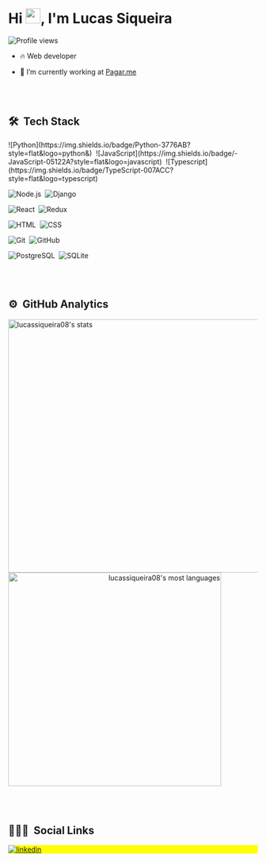 <h1 align="left">Hi <img src="https://raw.githubusercontent.com/kaueMarques/kaueMarques/master/hi.gif" width="30px">, I'm Lucas Siqueira</h1>
<p align="left"> <img src="https://komarev.com/ghpvc/?username=lucassiqueira08&color=yellow" alt="Profile views" /> </p>

- 🔥 Web developer 

- 🔭 I’m currently working at [Pagar.me](https://github.com/pagarme)

<br><br>

## 🛠 &nbsp;Tech Stack
<span>
![Python](https://img.shields.io/badge/Python-3776AB?style=flat&logo=python&)&nbsp;
![JavaScript](https://img.shields.io/badge/-JavaScript-05122A?style=flat&logo=javascript)&nbsp;
![Typescript](https://img.shields.io/badge/TypeScript-007ACC?style=flat&logo=typescript)&nbsp;
</span>


![Node.js](https://img.shields.io/badge/-Node.js-05122A?style=flat&logo=node.js)&nbsp;
![Django](https://img.shields.io/badge/Django-092E20?style=flat&logo=django&logoColor=white)&nbsp;

![React](https://img.shields.io/badge/-React-05122A?style=flat&logo=react)&nbsp;
![Redux](https://img.shields.io/badge/Redux-593D88?style=for-the-badge&logo=redux&logoColor=white)&nbsp;

![HTML](https://img.shields.io/badge/-HTML-05122A?style=flat&logo=HTML5)&nbsp;
![CSS](https://img.shields.io/badge/-CSS-05122A?style=flat&logo=CSS3&logoColor=1572B6)&nbsp;

![Git](https://img.shields.io/badge/-Git-05122A?style=flat&logo=git)&nbsp;
![GitHub](https://img.shields.io/badge/-GitHub-05122A?style=flat&logo=github)&nbsp;

![PostgreSQL](https://img.shields.io/badge/-PostgreSQL-05122A?style=flat&logo=postgresql)&nbsp;
![SQLite](https://img.shields.io/badge/-SQLite-05122A?style=flat&logo=sqlite)&nbsp;

<br><br>

## ⚙️ &nbsp;GitHub Analytics

<span align="left">
<img width="510em" src="https://github-readme-stats.vercel.app/api?username=lucassiqueira08&show_icons=true&theme=vision-friendly-dark" alt="lucassiqueira08's stats"/>
</span>
<span align="right">
<img width="430em" src="https://github-readme-stats.vercel.app/api/top-langs/?username=lucassiqueira08&layout=compact&theme=vision-friendly-dark" alt="lucassiqueira08's most languages"/>
</span>

<br><br>

## 👨🏽‍🦲 &nbsp;Social Links

<p align="left" style="background:yellow">
<!-- <a href="https://twitter.com/lucassiqueira08" target="_blank">
  <img align="center" src="https://img.shields.io/badge/-lucassiqueira08-05122A?style=flat&logo=twitter" alt="twitter"/>  
</a> -->
<a href="https://linkedin.com/in/lucas-siqueira08" target="_blank">
  <img align="center" src="https://img.shields.io/badge/-lucassiqueira08-05122A?style=flat&logo=linkedin" alt="linkedin"/>
</a>
</p>
